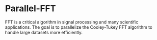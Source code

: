# Parallel-FFT
FFT is a critical algorithm in signal processing and many scientific applications. The goal is to parallelize the Cooley-Tukey FFT algorithm to handle large datasets more efficiently.
